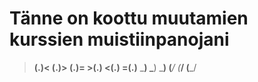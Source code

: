 # Tänne on koottu muutamien kurssien muistiinpanojani

>   __(.)<  __(.)>  __(.)=     >(.)__  <(.)__  =(.)__
>   \___)   \___)   \___)       (___/   (___/   (___/